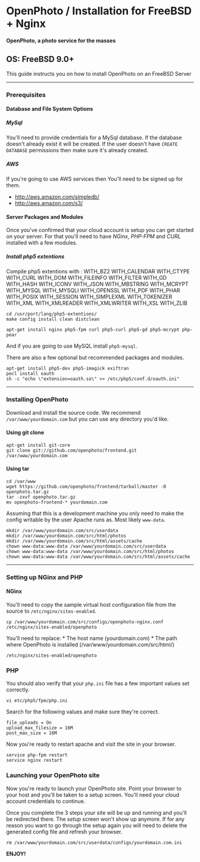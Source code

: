 OpenPhoto / Installation for FreeBSD + Nginx
=======================
#### OpenPhoto, a photo service for the masses

## OS: FreeBSD 9.0+

This guide instructs you on how to install OpenPhoto on an FreeBSD Server

----------------------------------------

### Prerequisites

#### Database and File System Options

##### MySql
You'll need to provide credentials for a MySql database. If the database doesn't already exist it will be created. If the user doesn't have `CREATE DATABASE` permissions then make sure it's already created.

##### AWS
If you're going to use AWS services then You'll need to be signed up for them.

* http://aws.amazon.com/simpledb/
* http://aws.amazon.com/s3/

#### Server Packages and Modules
Once you've confirmed that your cloud account is setup you can get started on your server. For that you'll need to have _NGinx_, _PHP-FPM_ and _CURL_ installed with a few modules.

##### Install php5 extentions

Compile php5 extentions with :
WITH_BZ2
WITH_CALENDAR
WITH_CTYPE
WITH_CURL
WITH_DOM
WITH_FILEINFO
WITH_FILTER
WITH_GD
WITH_HASH
WITH_ICONV
WITH_JSON
WITH_MBSTRING
WITH_MCRYPT
WITH_MYSQL
WITH_MYSQLI
WITH_OPENSSL
WITH_PDF
WITH_PHAR
WITH_POSIX
WITH_SESSION
WITH_SIMPLEXML
WITH_TOKENIZER
WITH_XML
WITH_XMLREADER
WITH_XMLWRITER
WITH_XSL
WITH_ZLIB

    cd /usr/port/lang/php5-extentions/
    make config install clean distclean
    
    apt-get install nginx php5-fpm curl php5-curl php5-gd php5-mcrypt php-pear

And if you are going to use MySQL install `php5-mysql`.

There are also a few optional but recommended packages and modules.

    apt-get install php5-dev php5-imagick exiftran
    pecl install oauth
    sh -c "echo \"extension=oauth.so\" >> /etc/php5/conf.d/oauth.ini"

----------------------------------------

### Installing OpenPhoto

Download and install the source code. We recommend `/var/www/yourdomain.com` but you can use any directory you'd like.

#### Using git clone

    apt-get install git-core
    git clone git://github.com/openphoto/frontend.git /var/www/yourdomain.com

#### Using tar

    cd /var/www
    wget https://github.com/openphoto/frontend/tarball/master -O openphoto.tar.gz
    tar -zxvf openphoto.tar.gz
    mv openphoto-frontend-* yourdomain.com

Assuming that this is a development machine you only need to make the config writable by the user Apache runs as. Most likely `www-data`.

    mkdir /var/www/yourdomain.com/src/userdata
    mkdir /var/www/yourdomain.com/src/html/photos
    mkdir /var/www/yourdomain.com/src/html/assets/cache
    chown www-data:www-data /var/www/yourdomain.com/src/userdata
    chown www-data:www-data /var/www/yourdomain.com/src/html/photos
    chown www-data:www-data /var/www/yourdomain.com/src/html/assets/cache

----------------------------------------

### Setting up NGinx and PHP

#### NGinx

You'll need to copy the sample virtual host configuration file from the source to `/etc/nginx/sites-enabled`.

    cp /var/www/yourdomain.com/src/configs/openphoto-nginx.conf /etc/nginx/sites-enabled/openphoto

You'll need to replace:
	* The host name (yourdomain.com)
	* The path where OpenPhoto is installed (/var/www/yourdomain.com/src/html/)

    /etc/nginx/sites-enabled/openphoto

### PHP

You should also verify that your `php.ini` file has a few important values set correctly.

    vi etc/php5/fpm/php.ini

Search for the following values and make sure they're correct.

    file_uploads = On
    upload_max_filesize = 16M
    post_max_size = 16M

Now you're ready to restart apache and visit the site in your browser.

    service php-fpm restart
    service nginx restart

### Launching your OpenPhoto site

Now you're ready to launch your OpenPhoto site. Point your browser to your host and you'll be taken to a setup screen. You'll need your cloud account credentials to continue.

Once you complete the 3 steps your site will be up and running and you'll be redirected there. The _setup_ screen won't show up anymore. If for any reason you want to go through the setup again you will need to delete the generated config file and refresh your browser.

    rm /var/www/yourdomain.com/src/userdata/configs/yourdomain.com.ini

**ENJOY!**
